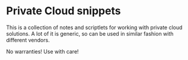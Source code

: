 # Private Cloud snippets

This is a collection of notes and scriptlets for working with private cloud solutions.
A lot of it is generic, so can be used in similar fashion with different vendors.

No warranties! Use with care!
